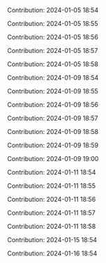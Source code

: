 Contribution: 2024-01-05 18:54

Contribution: 2024-01-05 18:55

Contribution: 2024-01-05 18:56

Contribution: 2024-01-05 18:57

Contribution: 2024-01-05 18:58

Contribution: 2024-01-09 18:54

Contribution: 2024-01-09 18:55

Contribution: 2024-01-09 18:56

Contribution: 2024-01-09 18:57

Contribution: 2024-01-09 18:58

Contribution: 2024-01-09 18:59

Contribution: 2024-01-09 19:00

Contribution: 2024-01-11 18:54

Contribution: 2024-01-11 18:55

Contribution: 2024-01-11 18:56

Contribution: 2024-01-11 18:57

Contribution: 2024-01-11 18:58

Contribution: 2024-01-15 18:54

Contribution: 2024-01-16 18:54

